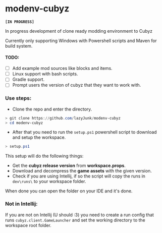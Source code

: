# ️modenv-cubyz

**`[IN PROGRESS]`**

In progress development of clone ready modding environment to Cubyz

Currently only supporting Windows with Powershell scripts and Maven for build system.

#### TODO:
- [ ] Add example mod sources like blocks and items.
- [ ] Linux support with bash scripts.
- [ ] Gradle support.
- [ ] Prompt users the version of cubyz that they want to work with.

### Use steps:

- Clone the repo and enter the directory.
```powershell
> git clone https://github.com/lazyJunk/modenv-cubyz
> cd modenv-cubyz
```
- After that you need to run the `setup.ps1` powershell script to download and setup the workspace.
```powershell
> setup.ps1
```
This setup will do the following things:
- Get the **cubyz release version** from **workspace.props**.
- Download and decompress the **game assets** with the given version.
- Check if you are using Intellij, if so the script will copy the runs in `dev\runs\` to your workspace folder.

When done you can open the folder on your IDE and it's done.

### Not in Intellij:

If you are not on Intellij (U should :3) you need to create a run config that runs `cubyz.client.GameLauncher` and set the working directory to the workspace root folder.
